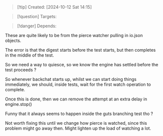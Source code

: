 
>[!tip] Created: [2024-10-12 Sat 14:15]

>[!question] Targets: 

>[!danger] Depends: 

These are quite likely to be from the pierce watcher pulling in io.json objects.

The error is that the digest starts before the test starts, but then completes in the middle of the test.

So we need a way to quiesce, so we know the engine has settled before the test proceeds ?

So whenever backchat starts up, whilst we can start doing things immediately, we should, inside tests, wait for the first watch operation to complete.

Once this is done, then we can remove the attempt at an extra delay in engine.stop()

Funny that it always seems to happen inside the guts branching test tho ?

Not worth fixing this until we change how pierce is watched, since this problem might go away then.  Might lighten up the load of watching a lot.